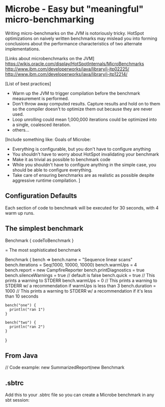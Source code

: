 Microbe - Easy but "meaningful" micro-benchmarking
==================================================

Writing micro-benchmarks on the JVM is notoriously tricky. HotSpot
optimizations on naively written benchmarks may mislead you into forming
conclusions about the performance characteristics of two alternate
implementations.

[Links about microbenchmarks on the JVM]
https://wikis.oracle.com/display/HotSpotInternals/MicroBenchmarks
http://www.ibm.com/developerworks/java/library/j-jtp02225/
http://www.ibm.com/developerworks/java/library/j-jtp12214/

[List of best practices]
* Warm up the JVM to trigger compilation before the benchmark measurement is
 performed.
* Don't throw away computed results. Capture results and hold on to them so the compiler doesn't to optimize them
 out because they are never used.
* Loop unrolling could mean 1,000,000 iterations could be optimized into a
 single, coalesced iteration.
* others...

[Include something like:
  Goals of Microbe:
  * Everything is configurable, but you don't have to configure anything
  * You shouldn't have to worry about HotSpot invalidating your benchmark
  * Make it as trivial as possible to benchmark code
  * While you shouldn't have to configure anything in the simple case, you should be
    able to configure everything.
  * Take care of ensuring benchmarks are as realistic as possible despite aggressive runtime
    compilation.
]

Configuration Defaults
----------------------

Each section of code to benchmark will be executed for 30 seconds, with 4 warm up runs.

The simplest benchmark
----------------------

  Benchmark { codeToBenchmark }

= The most sophisticated benchmark

  Benchmark { bench =>
    bench.name             = "Sequence linear scans"
    bench.iterations       = Seq(1000, 10000, 10000)
    bench.warmUps          = 4
    bench.report           = new CampfireReporter
    bench.printDiagnostics = true
    bench.silenceWarnings  = true // default is false
    bench.quick = true // This prints a warning to STDERR
    bench.warmUps = 0 // This prints a warning to STDERR w/ a recommendation if warmUps is less than 3
    bench.duration = 1000 // This prints a warning to STDERR w/ a recommendation if it's less than 10 seconds

    bench("one") {
      println("ran 1")
    }

    bench("two") {
      println("ran 2")
    }
  }

From Java
---------

// Code example: new SummarizedReport(new Benchmark

.sbtrc
------

Add this to your .sbtrc file so you can create a Microbe benchmark in any sbt session:
